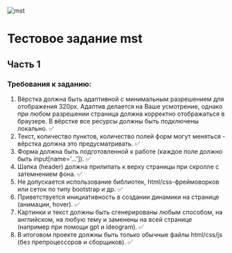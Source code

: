 ![mst](https://sun9-41.userapi.com/impg/Mbz9QOKVhUXRF2Hl8X_OhMbJ_13Ul-2NH2fVhg/Wq-JCCU6Xtk.jpg?size=1080x1080&quality=95&sign=29a8f16b72ac494539279f7d6141e651&type=album)
# **Тестовое задание mst**
## Часть 1

### Требования к заданию:
1. Вёрстка должна быть адаптивной с минимальным разрешением для отображения 320px. 
Адаптив делается на Ваше усмотрение, однако при любом разрешении страница должна корректно отображаться в браузере.
В вёрстке все ресурсы должны быть подключены локально. :white_check_mark:
4. Текст, количество пунктов, количество полей форм могут меняться - вёрстка должна это предусматривать. :white_check_mark:
5. Форма должна быть подготовленной к работе (каждое поле должно быть input[name='...']). :white_check_mark:
6. Шапка (header) должна прилипать к верху страницы при скролле c затемнением фона. :white_check_mark:
7. Не допускается использование библиотек, html/css-фреймоворков или сеток по типу bootstrap и др. :white_check_mark:
8. Приветствуется инициативность в создании динамики на странице (анимации, hover). :white_check_mark:
9. Картинки и текст должны быть сгенерированы любым способом, на английском, на любую тему и заменены на всей странице (например при помощи gpt и ideogram). :white_check_mark:
10. В итоговом проекте должны быть только обычные файлы html/css/js (без препроцессоров и сборщиков). :white_check_mark:

